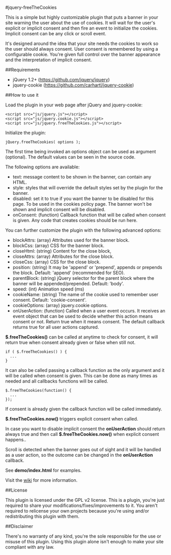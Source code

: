 #jquery-freeTheCookies

This is a simple but highly customizable plugin that puts a banner in your site
warning the user about the use of cookies. It will wait for the user's explicit
or implicit consent and then fire an event to initialize the cookies. Implicit
consent can be any click or scroll event.

It's designed around the idea that your site needs the cookies to work so the
user should always consent. User consent is remembered by using a configurable
cookie.  You're given full control over the banner appearance and the
interpretation of implicit consent.

##Requirements

  + jQuery 1.2+ (https://github.com/jquery/jquery)
  + jquery-cookie (https://github.com/carhartl/jquery-cookie)

##How to use it

Load the plugin in your web page after jQuery and jquery-cookie:
```
<script src="js/jquery.js"></script>
<script src="js/jquery.cookie.js"></script>
<script src="js/jquery.freeTheCookies.js"></script>
```

Initialize the plugin:
```
jQuery.freeTheCookies( options );
```

The first time being invoked an options object can be used as argument
(optional). The default values can be seen in the source code.

The following options are available:

  + text: message content to be shown in the banner, can contain any HTML.
  + style: styles that will override the default styles set by the plugin for
    the banner.
  + disabled: set it to true if you want the banner to be disabled for this
    page. To be used in the cookies policy page. The banner won't be shown and
    implicit consent will be disabled.
  + onConsent: (function) Callback function that will be called when consent is
    given. Any code that creates cookies should be run here.

You can further customize the plugin with the following advanced options:

  + blockAttrs: (array) Attributes used for the banner block.
  + blockCss: (array) CSS for the banner block.
  + closeHtml: (string) Content for the close block,
  + closeAttrs: (array) Attributes for the close block.
  + closeCss: (array) CSS for the close block.
  + position: (string) It may be 'append' or 'prepend', appends or prepends the
    block. Default: 'append' (recommended for SEO).
  + parentBlock: (string) jQuery selector for the parent block where the banner
    will be appended/prepended. Default: 'body'.
  + speed: (int) Animation speed (ms)
  + cookieName: (string) The name of the cookie used to remember user consent.
    Default: 'cookie-consent'.
  + cookieOptions: (array) jquery.cookie options.
  + onUserAction: (function) Called when a user event occurs. It receives an
    event object that can be used to decide whether this action means consent
    or not. Return true when it means consent. The default callback returns
    true for all user actions captured.

__$.freeTheCookies()__ can be called at anytime to check for consent, it will
return true when consent already given or false when still not.

```
if ( $.freeTheCookies() ) {
  ...
}
```

It can also be called passing a callback function as the only argument and it
will be called when consent is given. This can be done as many times as needed
and all callbacks functions will be called.

```
$.freeTheCookies(function() {
  ...
});
```

If consent is already given the callback function will be called immediately.

__$.freeTheCookies.now()__ triggers explicit consent when called.

In case you want to disable implicit consent the __onUserAction__ should return
always true and then call __$.freeTheCookies.now()__ when explicit consent
happens..

Scroll is detected when the banner goes out of sight and it will be handled as
a user action, so the outcome can be changed in the __onUserAction__ callback.

See __demo/index.html__ for examples.

Visit the [wiki](https://github.com/berarma/jquery-freeTheCookies/wiki) for
more information.

##License

This plugin is licensed under the GPL v2 license. This is a plugin, you're just
required to share your modifications/fixes/improvements to it. You aren't
required to relicense your own projects because you're using and/or
redistributing this plugin with them.

##Disclaimer

There's no warranty of any kind, you're the sole responsible for the use or
misuse of this plugin. Using this plugin alone isn't enough to make your site
compliant with any law.
